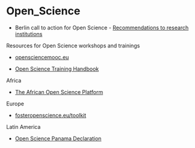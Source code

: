 # Open_Science


- Berlin call to action for Open Science - [Recommendations to research institutions](https://en.wikiversity.org/wiki/Wikimedia_Deutschland/Open_Science_Fellows_Program/Berlin_Call_to_Action)


Resources for Open Science workshops and trainings


- [opensciencemooc.eu](https://opensciencemooc.eu/)

- [Open Science Training Handbook](https://open-science-training-handbook.gitbook.io/book/)


Africa
- [The African Open Science Platform](https://zenodo.org/record/1407488#.W-8PDXpKjOS)

Europe
- [fosteropenscience.eu/toolkit](https://www.fosteropenscience.eu/toolkit)

Latin America
- [Open Science Panama Declaration](http://openaccessweek.org/profiles/blogs/open-scicence-panama-declaration-latin-america-going-beyond-open)
